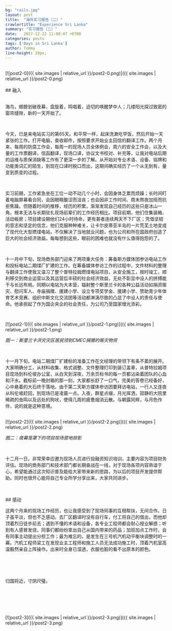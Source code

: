 ```yaml
---
bg: "rails.jpg"
layout: post
title:  "海外实习报告（二）"
crawlertitle: "Experience Sri Lanka"
summary: "实习报告（二）"
date:   2017-12-22 11:08:47 +0700
categories: posts
tags: ['Days in Sri Lanka']
author: Tommy
line-height: 20px;
---
```


<br>
[![post2-0]({{ site.images | relative_url }}/post2-0.png)]({{ site.images | relative_url }}/post2-0.png)
<br>

<br>
## 融入

<br>
<br>

海鸟，翅膀划破夜幕，盘旋着，鸣唱着，迫切的唤醒梦中人；几缕阳光探过致密的窗帘缝隙，新的一天开始了。


<br>

今天，已是来电站实习的第65天。和平常一样，起床洗漱吃早饭，然后开始一天紧张的工作。打开电脑，查收邮件，按照要求开始业主回信的翻译工作。两个月来，每周的防腐工作会，每周一的现场人员全体例会，周六的安全工作会，以及大量的工作票翻译，信函翻译，现场口译，协议文书校对、补充等，让我对电站后期的运维与质保消缺等工作有了更深一步的了解。从开始对专业术语、设备、铭牌和功能类词汇的陌生，到现在口译时脱口而出，这期间确实经历了一个从无到有，量变到质变的过程。

<br>

实习前期，工作紧急坐在工位一动不动几个小时，会因身体乏累而烦躁；长时间盯着电脑屏幕看合同，会因眼睛酸涩而沮丧；也会因非工作时间、周末熬夜加班而抗拒焦躁。但随着时间的推移，经历的积累，渐渐发现自己经历的这些只是冰山一角，根本无法与长期驻扎现场前辈们的工作经历相比。项目前期，他们住集装箱、活动板房；项目建设期他们24小时待命，更有甚者连续两天不下厂区；凭借坚韧的意志和坚定的信念，他们克服种种难关，让卡尔皮蒂亚半岛的一片荒芜土地变成了现代化大型燃煤电站，不仅解决了当地就业问题，也为公司和所在国政府创造了巨大的社会经济效益。每每想到这些，眼前的困难也就没有什么值得抱怨的了。

<br>

十一月中下旬，现场商务部门迎来了两项重大任务：筹备斯方媒体团参访电站工作和投标电站二期煤厂扩建的工作。在筹备媒体参访工作的过程中，文件材料的整理与翻译工作使我又温习了整个普特拉姆燃煤电站项目，从安全施工，按时竣工，顺利移交到商业运营以及其运营后丰硕的社会经济效益，无处不彰显中设人的拼搏能干与长远布局。同期以电站为大本营，辐射整个斯里兰卡的各种公益活动如捐资赈灾、慰问军人、寺庙捐赠、援建小学、设立专项奖学金、援建小学、赞助青少年体育艺术竞赛、组织中斯文化交流团等活动都淋漓尽致的凸显了中设人的责任与使命。他承担起了作为国企央企的社会责任，为公司乃至国家增光添彩。


<br>

[![post2-1]({{ site.images | relative_url }}/post2-1.png)]({{ site.images | relative_url }}/post2-1.png)

*图一：斯里兰卡洪灾灾区居民领到CMEC捐赠的赈灾物资*

<br>

十一月下旬，电站二期煤厂扩建标的准备工作在文经理的带领下有条不紊的展开。大家明确分工，从材料收集、格式调整、文件整理打印到装订盖章，从普特拉姆项目现场到科伦坡办公室，从白天到深夜，万余页标书的每一页都沾染着团队的心血和汗水。截标前一晚封箱的那一刻，大家都长舒了一口气，完美的答卷已经备好，心中悬着的大石终于落地。由于第二天斯方媒体参访团要拜访电站，一行人又连夜从科伦坡赶回，到现场已是凌晨一点。入夜，群星点缀，月光挥洒，寂静的大院里稀疏的虫鸣以及远处的狗吠，使得几周的疲惫烟消云散。与朝露同辉，与月色作伴，说的就是这种意境。




<br>
[![post2-2]({{ site.images | relative_url }}/post2-2.png)]({{ site.images | relative_url }}/post2-2.png)

*图二：夜幕笼罩下的项目现场营地掠影*

<br>


十二月一日，非常荣幸应邀为现场人员进行投融资知识培训，主要内容为项目财务评估。现场的商务部门和技术部门都长期奋战在一线，对于现场各项内容熟谙于心，希望能通过这次知识普及能给大家带来新的思路，为以后的项目开发提供帮助。同时也很开心能将自己专业所学分享出来，大家共同进步。

<br>
<br>
## 感动

<br>


这两个月来的现场工作经历，也让我感受到了现场同事的互相帮扶，无间合作。日子虽平淡，但也不乏感动。去厂区翻译时没有自行车，付工将自己的借出，而他却顶着烈日徒步前去；遇到不懂的术语和设备，各专业工程师都会耐心授业解惑；听到有人感冒发烧，同事们都纷纷拿出自己从国内带来的药品；加班加点工作时，会有同事主动提出分担工作；最为难忘的，是发生在三号机汽机动平衡块调整时的一幕。汽机工程师梁工在发现业主工程师和施工人员无法成功施工时，顶着汽机室高温毅然亲自上阵操作。出来时全身已湿透，衣服也脏的看不出原本的颜色。


<br>
<br>
<br>

归国将近，寸阴尺璧。

<br>
<br>
<br>
<br>


[![post2-3]({{ site.images | relative_url }}/post2-3.png)]({{ site.images | relative_url }}/post2-3.png)
